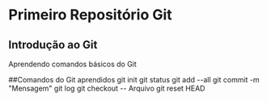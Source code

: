 # Primeiro Repositório Git
## Introdução ao Git
Aprendendo comandos básicos do Git

##Comandos do Git aprendidos
	git init
	git status
	git add --all
	git commit -m "Mensagem"
	git log
	git checkout -- Arquivo
	git reset HEAD
